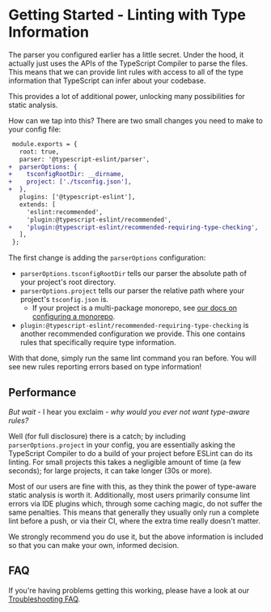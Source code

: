 # Getting Started - Linting with Type Information

The parser you configured earlier has a little secret. Under the hood, it actually just uses the APIs of the TypeScript Compiler to parse the files. This means that we can provide lint rules with access to all of the type information that TypeScript can infer about your codebase.

This provides a lot of additional power, unlocking many possibilities for static analysis.

How can we tap into this? There are two small changes you need to make to your config file:

```diff
 module.exports = {
   root: true,
   parser: '@typescript-eslint/parser',
+  parserOptions: {
+    tsconfigRootDir: __dirname,
+    project: ['./tsconfig.json'],
+  },
   plugins: ['@typescript-eslint'],
   extends: [
     'eslint:recommended',
     'plugin:@typescript-eslint/recommended',
+    'plugin:@typescript-eslint/recommended-requiring-type-checking',
   ],
 };
```

The first change is adding the `parserOptions` configuration:

- `parserOptions.tsconfigRootDir` tells our parser the absolute path of your project's root directory.
- `parserOptions.project` tells our parser the relative path where your project's `tsconfig.json` is.
  - If your project is a multi-package monorepo, see [our docs on configuring a monorepo](./MONOREPO.md).
- `plugin:@typescript-eslint/recommended-requiring-type-checking` is another recommended configuration we provide. This one contains rules that specifically require type information.

With that done, simply run the same lint command you ran before. You will see new rules reporting errors based on type information!

## Performance

_But wait_ - I hear you exclaim - _why would you ever not want type-aware rules?_

Well (for full disclosure) there is a catch; by including `parserOptions.project` in your config, you are essentially asking the TypeScript Compiler to do a build of your project before ESLint can do its linting. For small projects this takes a negligible amount of time (a few seconds); for large projects, it can take longer (30s or more).

Most of our users are fine with this, as they think the power of type-aware static analysis is worth it.
Additionally, most users primarily consume lint errors via IDE plugins which, through some caching magic, do not suffer the same penalties. This means that generally they usually only run a complete lint before a push, or via their CI, where the extra time really doesn't matter.

We strongly recommend you do use it, but the above information is included so that you can make your own, informed decision.

## FAQ

If you're having problems getting this working, please have a look at our [Troubleshooting FAQ](./FAQ.md).
